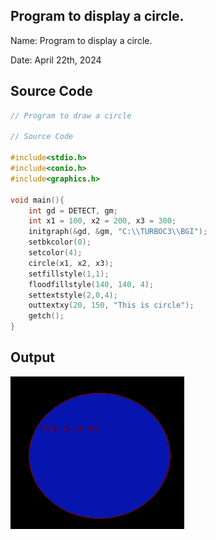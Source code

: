 ## Program to display a circle.

Name: Program to display a circle.

Date: April 22th, 2024

## Source Code

```c 
// Program to draw a circle

// Source Code

#include<stdio.h>
#include<conio.h>
#include<graphics.h>

void main(){
    int gd = DETECT, gm;
    int x1 = 100, x2 = 200, x3 = 300;
    initgraph(&gd, &gm, "C:\\TURBOC3\\BGI");
    setbkcolor(0);
    setcolor(4);
    circle(x1, x2, x3);
    setfillstyle(1,1);
    floodfillstyle(140, 140, 4);
    settextstyle(2,0,4);
    outtextxy(20, 150, "This is circle");
    getch();
}
```

## Output

![Program to Print Hello World](./output.png)
